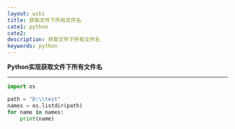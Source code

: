 ```yaml
---
layout: wiki
title: 获取文件下所有文件名
cate1: python
cate2:
description: 获取文件下所有文件名
keywords: python
---
```






**Python实现获取文件下所有文件名**

------




```python
import os

path = "D:\\test"
names = os.listdir(path)
for name in names:
    print(name)
```

